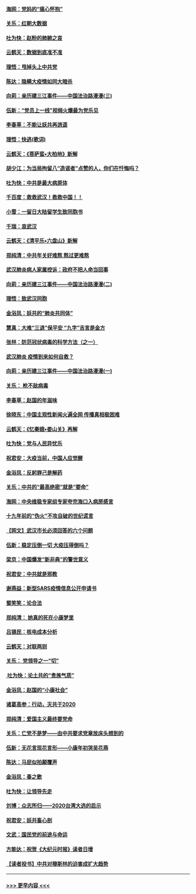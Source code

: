 #### [海网：党妈的“瘟心怀抱”](../pages/nsc993/n11840740.md?t=02031931) 
#### [关乐：红朝大数据](../pages/nsc993/n11840675.md?t=02031931) 
#### [吐为快：赵粉的肺腑之哀](../pages/nsc993/n11840618.md?t=02031931) 
#### [云鹤天：数据到底准不准](../pages/nsc993/n11840325.md?t=02031931) 
#### [理悟：甩掉头上中共党](../pages/nsc993/n11838826.md?t=02031931) 
#### [陈达：隐瞒大疫情如同大暗杀](../pages/nsc993/n11838771.md?t=02031931) 
#### [向莉：亲历建三江事件——中国法治路漫漫(三)](../pages/nsc993/n11831825.md?t=02031931) 
#### [伍新：“党员上一线”视频火爆最为党乐见](../pages/nsc993/n11838200.md?t=02031931) 
#### [李春草：不能让妖共再逍遥](../pages/nsc993/n11838102.md?t=02031931) 
#### [理悟：快逃(歌词)](../pages/nsc993/n11838083.md?t=02031931) 
#### [云鹤天：《菩萨蛮▪大柏地》新解](../pages/nsc993/n11838059.md?t=02031931) 
#### [胡少江：为当局拘留八“造谣者”点赞的人，你们在忏悔吗？](../pages/nsc993/n11836801.md?t=02031931) 
#### [吐为快：中共是最大病原体](../pages/nsc993/n11836748.md?t=02031931) 
#### [千百度：救救武汉！救救中国！！](../pages/nsc993/n11836145.md?t=02031931) 
#### [小雪：一留日大陆留学生致同胞书](../pages/nsc993/n11834624.md?t=02031931) 
#### [千瑞：哀武汉](../pages/nsc993/n11833647.md?t=02031931) 
#### [云鹤天：《清平乐▪六盘山》新解](../pages/nsc993/n11833611.md?t=02031931) 
#### [郑纯清：中共年关好难熬 熬过更难熬](../pages/nsc993/n11833489.md?t=02031931) 
#### [武汉肺炎病人家属控诉：政府不把人命当回事](../pages/nsc993/n11833205.md?t=02031931) 
#### [向莉：亲历建三江事件——中国法治路漫漫(二)](../pages/nsc993/n11829102.md?t=02031931) 
#### [理悟：致武汉同胞](../pages/nsc993/n11831522.md?t=02031931) 
#### [金浴凤：妖共的“肺炎共同体”](../pages/nsc993/n11829448.md?t=02031931) 
#### [慧真：大难“三退”保平安 “九字”吉言是金方](../pages/nsc993/n11829501.md?t=02031931) 
#### [张林：防范冠状病毒的科学方法（之一）](../pages/nsc993/n11828618.md?t=02031931) 
#### [武汉肺炎 疫情到来如何自救？](../pages/nsc993/n11827632.md?t=02031931) 
#### [向莉：亲历建三江事件——中国法治路漫漫(一)](../pages/nsc993/n11827190.md?t=02031931) 
#### [关乐： 枪不敌病毒](../pages/nsc993/n11826746.md?t=02031931) 
#### [李春草：赵国的年滋味](../pages/nsc993/n11826321.md?t=02031931) 
#### [徐晓东：中国主观性新闻火遍全网 传播真相极困难](../pages/nsc993/n11826508.md?t=02031931) 
#### [云鹤天：《忆秦娥▪娄山关》再解](../pages/nsc993/n11824682.md?t=02031931) 
#### [吐为快：党与人民异忧乐](../pages/nsc993/n11824660.md?t=02031931) 
#### [祝君安：大疫当前，中国人应觉醒](../pages/nsc993/n11821946.md?t=02031931) 
#### [金浴凤：反躬罪己是解药](../pages/nsc993/n11820280.md?t=02031931) 
#### [关乐：中共的“最高绝密”就是“要命”](../pages/nsc993/n11816946.md?t=02031931) 
#### [海网：中央维稳专家组专家夸完海口入病房感言](../pages/nsc993/n11815138.md?t=02031931) 
#### [十九年前的“伪火”不攻自破的世纪谎言](../pages/nsc993/n11813238.md?t=02031931) 
#### [【网文】武汉市长必须回答的六个问题](../pages/nsc993/n11813848.md?t=02031931) 
#### [伍新：稳定压倒一切 大疫压得倒吗？](../pages/nsc993/n11812634.md?t=02031931) 
#### [梁京：中国爆发“新非典”的警世意义](../pages/nsc993/n11812554.md?t=02031931) 
#### [祝君安：中共就是邪教](../pages/nsc993/n11812431.md?t=02031931) 
#### [谢燕益：新型SARS疫情信息公开申请书](../pages/nsc993/n11808840.md?t=02031931) 
#### [蜀笑笑：论合法](../pages/nsc993/n11808064.md?t=02031931) 
#### [郑纯清： 她真的死在小康梦里](../pages/nsc993/n11806623.md?t=02031931) 
#### [吕锡民：核电成本分析](../pages/nsc993/n11806284.md?t=02031931) 
#### [云鹤天：对联两则](../pages/nsc993/n11805957.md?t=02031931) 
#### [关乐： 党领导之一“切”](../pages/nsc993/n11804505.md?t=02031931) 
#### [ 吐为快：论土共的“贵族气质”](../pages/nsc993/n11804490.md?t=02031931) 
#### [金浴凤：赵国的“小康社会”](../pages/nsc993/n11804452.md?t=02031931) 
#### [诸葛高参：行动，灭共于2020](../pages/nsc993/n11804120.md?t=02031931) 
#### [郑纯清：爱国主义最终要党命](../pages/nsc993/n11802197.md?t=02031931) 
#### [关乐：亡党不是梦——由中共要求党章放床头想到的](../pages/nsc993/n11802156.md?t=02031931) 
#### [伍新：无花言现花言形——小康年初哭吴花燕](../pages/nsc993/n11800044.md?t=02031931) 
#### [陈达：马屁似拍颠覆声](../pages/nsc993/n11800010.md?t=02031931) 
#### [金浴凤：春之歌](../pages/nsc993/n11797687.md?t=02031931) 
#### [吐为快：让领导先走](../pages/nsc993/n11797512.md?t=02031931) 
#### [刘博：众志所归——2020台湾大选的启示](../pages/nsc993/n11796878.md?t=02031931) 
#### [祝君安：妖共畜心剖](../pages/nsc993/n11794273.md?t=02031931) 
#### [文武：国民党的前途与命运](../pages/nsc993/n11794198.md?t=02031931) 
#### [方能达：祝贺《大纪元时报》读者日增](../pages/nsc993/n11793807.md?t=02031931) 
#### [【读者投书】中共对穆斯林的迫害成扩大趋势](../pages/nsc993/n11791371.md?t=02031931) 

----
#### [ >>> 更早内容 <<< ](../indexes/nsc993-earlier.md)
